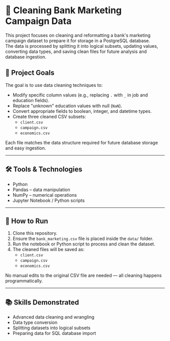 # 🧹 Cleaning Bank Marketing Campaign Data

This project focuses on cleaning and reformatting a bank's marketing campaign dataset to prepare it for storage in a PostgreSQL database.  
The data is processed by splitting it into logical subsets, updating values, converting data types, and saving clean files for future analysis and database ingestion.



## 🎯 Project Goals

The goal is to use data cleaning techniques to:

- Modify specific column values (e.g., replacing `.` with `_` in job and education fields).
- Replace "unknown" education values with null (`NaN`).
- Convert appropriate fields to boolean, integer, and datetime types.
- Create three cleaned CSV subsets:
  - `client.csv`
  - `campaign.csv`
  - `economics.csv`

Each file matches the data structure required for future database storage and easy ingestion.

---

## 🛠️ Tools & Technologies

- Python
- Pandas – data manipulation
- NumPy – numerical operations
- Jupyter Notebook / Python scripts

---

## 🚀 How to Run

1. Clone this repository.
2. Ensure the `bank_marketing.csv` file is placed inside the `data/` folder.
3. Run the notebook or Python script to process and clean the dataset.
4. The cleaned files will be saved as:
   - `client.csv`
   - `campaign.csv`
   - `economics.csv`

No manual edits to the original CSV file are needed — all cleaning happens programmatically.

---

## 📚 Skills Demonstrated

- Advanced data cleaning and wrangling
- Data type conversion
- Splitting datasets into logical subsets
- Preparing data for SQL database import
